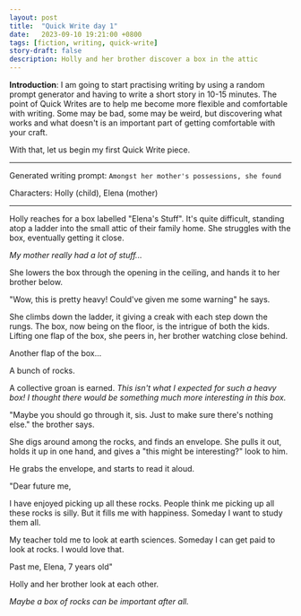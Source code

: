 ```yaml
---
layout: post
title:  "Quick Write day 1"
date:   2023-09-10 19:21:00 +0800
tags: [fiction, writing, quick-write]
story-draft: false
description: Holly and her brother discover a box in the attic
---
```


**Introduction**: I am going to start practising writing by using a random prompt generator and having to write a short story in 10-15 minutes. The point of Quick Writes are to help me become more flexible and comfortable with writing. Some may be bad, some may be weird, but discovering what works and what doesn't is an important part of getting comfortable with your craft.

With that, let us begin my first Quick Write piece.

---

Generated writing prompt: `Amongst her mother's possessions, she found`

Characters: Holly (child), Elena (mother)

---

Holly reaches for a box labelled "Elena's Stuff". It's quite difficult, standing atop a ladder into the small attic of their family home. She struggles with the box, eventually getting it close.

*My mother really had a lot of stuff...*

She lowers the box through the opening in the ceiling, and hands it to her brother below.

"Wow, this is pretty heavy! Could've given me some warning" he says.

She climbs down the ladder, it giving a creak with each step down the rungs. The box, now being on the floor, is the intrigue of both the kids. Lifting one flap of the box, she peers in, her brother watching close behind.

Another flap of the box...

A bunch of rocks.

A collective groan is earned. *This isn't what I expected for such a heavy box! I thought there would be something much more interesting in this box.*

"Maybe you should go through it, sis. Just to make sure there's nothing else." the brother says.

She digs around among the rocks, and finds an envelope. She pulls it out, holds it up in one hand, and gives a "this might be interesting?" look to him.

He grabs the envelope, and starts to read it aloud.

"Dear future me,

I have enjoyed picking up all these rocks. People think me picking up all these rocks is silly. But it fills me with happiness. Someday I want to study them all.

My teacher told me to look at earth sciences. Someday I can get paid to look at rocks. I would love that.

Past me,
Elena, 7 years old"

Holly and her brother look at each other.

*Maybe a box of rocks can be important after all.*